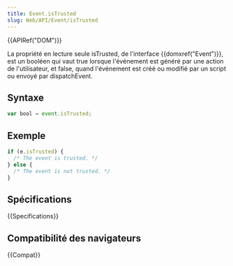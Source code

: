 ```yaml
---
title: Event.isTrusted
slug: Web/API/Event/isTrusted
---
```


{{APIRef("DOM")}}

La propriété en lecture seule isTrusted, de l'interface {{domxref("Event")}}, est un booléen qui vaut true lorsque l'événement est généré par une action de l'utilisateur, et false, quand l'événement est créé ou modifié par un script ou envoyé par dispatchEvent.

## Syntaxe

```js
var bool = event.isTrusted;
```

## Exemple

```js
if (e.isTrusted) {
  /* The event is trusted. */
} else {
  /* The event is not trusted. */
}
```

## Spécifications

{{Specifications}}

## Compatibilité des navigateurs

{{Compat}}
